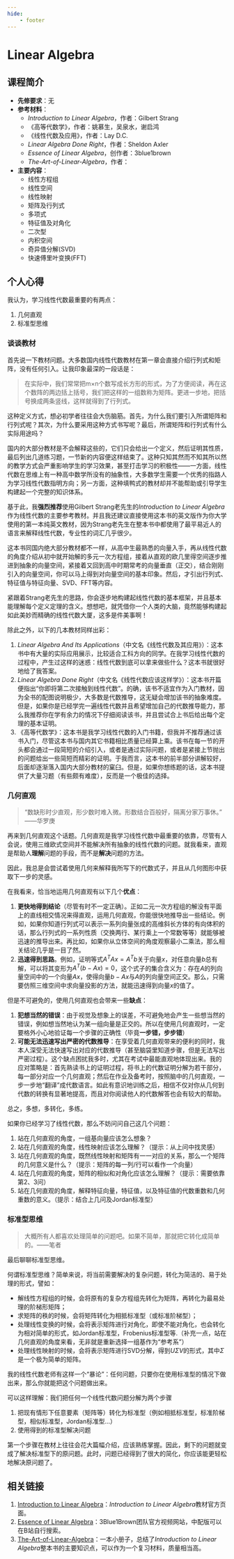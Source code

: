 ```yaml
---
hide:
    - footer
---
```


# Linear Algebra

## 课程简介

* **先修要求**：无
* **参考材料**：
    * _Introduction to Linear Algebra_，作者：Gilbert Strang
    * 《高等代数学》，作者：姚慕生，吴泉水，谢启鸿
    * 《线性代数及应用》，作者：Lay D.C.
    * _Linear Algebra Done Right_，作者：Sheldon Axler
    * _Essence of Linear Algebra_，创作者：3blue1brown
    * _The-Art-of-Linear-Algebra_，作者：
* **主要内容**：
    * 线性方程组
    * 线性空间
    * 线性映射
    * 矩阵及行列式
    * 多项式
    * 特征值及对角化
    * 二次型
    * 内积空间
    * 奇异值分解(SVD)
    * 快速傅里叶变换(FFT)

## 个人心得

我认为，学习线性代数最重要的有两点：

1. 几何直观
2. 标准型思维

### 谈谈教材

首先说一下教材问题。大多数国内线性代数教材在第一章会直接介绍行列式和矩阵，没有任何引入。让我印象最深的一段话是：

> 在实际中，我们常常把m×n个数写成长方形的形式，为了方便阅读，再在这个数阵的两边括上括号，我们把这样的一组数称为矩阵。更进一步地，把括号换成两条竖线，这样就得到了行列式。

这种定义方式，想必初学者往往会大伤脑筋。首先，为什么我们要引入所谓矩阵和行列式呢？其次，为什么要采用这种方式书写呢？最后，所谓矩阵和行列式有什么实际用途吗？

国内的大部分教材是不会解释这些的，它们只会给出一个定义，然后证明其性质，最后列出几道练习题，一节新的内容便这样结束了。这种只知其然而不知其所以然的教学方式会严重影响学生的学习效果，甚至打击学习的积极性——一方面，线性代数在思维上有一种高中数学所没有的抽象性，大多数学生需要一个优秀的指路人为学习线性代数指明方向；另一方面，这种填鸭式的教材却并不能帮助或引导学生构建起一个完整的知识体系。

基于此，我**强烈推荐**使用Gilbert Strang老先生的*Introduction to Linear Algebra*作为线性代数的主要参考教材。并且我还建议直接使用这本书的英文版作为你大学使用的第一本纯英文教材，因为Strang老先生在整本书中都使用了最平易近人的语言来解释线性代数，专业性的词汇几乎很少。

这本书同国内绝大部分教材都不一样，从高中生最熟悉的向量入手，再从线性代数的角度介绍从初中就开始解的多元一次方程组，接着从直观的欧几里得空间逐步推进到抽象的向量空间，紧接着又回到高中时期常考的向量垂直（正交），结合刚刚引入的向量空间，你可以马上得到对向量空间的基本印象。然后，才引出行列式、特征值与特征向量、SVD、FFT等内容。

紧跟着Strang老先生的思路，你会逐步地构建起线性代数的基本框架，并且基本能理解每个定义定理的含义。想想吧，就凭借你一个人类的大脑，竟然能够构建起如此美妙而精确的线性代数大厦，这多是件美事啊！

除此之外，以下的几本教材同样出彩：

1. _Linear Algebra And Its Applications_（中文名《线性代数及其应用》）：这本书中有大量的实际应用展示，比较适合工科方向的同学。在我学习线性代数的过程中，产生过这样的迷惑：线性代数到底可以拿来做些什么？这本书就很好地给了我答案。
2. _Linear Algebra Done Right_（中文名《线性代数应该这样学》）：这本书开篇便指出“你即将第二次接触到线性代数”。的确，该书不适宜作为入门教材，因为全书的配图说明极少，大多数是代数推导，这无疑会增加该书的抽象难度。但是，如果你是已经学完一遍线性代数并且希望增加自己的代数推导能力，那么我推荐你在学有余力的情况下仔细阅读该书，并且尝试合上书后给出每个定理的基本证明。
3. 《高等代数学》：这本书是我学习线性代数的入门书籍，但我并不推荐通过该书入门，尽管这本书与国内其它书籍相比质量已经算上乘。该书在每一节的开头都会通过一段简短的介绍引入，或者是通过实际问题，或者是紧接上节抛出的问题给出一些简短而精彩的证明。于我而言，这本书的前半部分讲解较好，后面却逐渐落入国内大部分教材的窠臼。但是，如果你想练题的话，这本书提供了大量习题（有些颇有难度），反而是一个极佳的选择。

### 几何直观

>“数缺形时少直观，形少数时难入微。形数结合百般好，隔离分家万事休。”
>——华罗庚

再来到几何直观这个话题。几何直观是我学习线性代数中最重要的依靠，尽管有人会说，使用三维欧式空间并不能解决所有抽象的线性代数的问题。就我看来，直观是帮助人**理解**问题的手段，而不是**解决**问题的方法。

因此，我总是会尝试着使用几何来解释我所写下的代数式子，并且从几何图形中获取下一步的灵感。

在我看来，恰当地运用几何直观有以下几个**优点**：

1. **更快地得到结论**（尽管有时不一定正确）。正如二元一次方程组的解没有平面上的直线相交情况来得直观，运用几何直观，你能很快地推导出一些结论。例如，如果你知道行列式可以表示一系列向量张成的高维斜长方体的有向体积的话，那么行列式的一系列性质（交换两行、某行乘上一个常数等等）就能够被迅速的推导出来。再比如，如果你从立体空间的角度观察最小二乘法，那么相关结论几乎是一目了然。
2. **迅速得到思路**。例如，证明等式$A^TAx = A^Tb$关于向量$x$，对任意向量$b$总有解，可以将其变形为$A^T (b - Ax) = 0$，这个式子的集合含义为：存在$A$的列向量空间中的一个向量$Ax$，使得向量$b - Ax$与$A$的列向量空间正交。那么，只需要仿照三维空间中求向量投影的方法，就能迅速得到向量$x$的值了。

但是不可避免的，使用几何直观也会带来一些**缺点**：

1. **犯想当然的错误**：由于视觉及想象上的误差，不可避免地会产生一些想当然的错误，例如想当然地认为某一组向量是正交的。所以在使用几何直观时，一定要格外小心地验证每一个步骤的正确性（毕竟**一步错，步步错**）
2. **可能无法迅速写出严密的代数推导**：在享受着几何直观带来的便利的同时，我本人深受无法快速写出对应的代数推导（甚至脑袋里知道步骤，但是无法写出严密过程）。这个缺点困扰我多时，尤其在考试中最能直观地体现出来。我的应对策略是：首先熟读书上的证明过程，将书上的代数证明分解为若干部分，每一部分对应一个几何直观；然后在作业及备考时，按照脑中的几何直观，一步一步地“翻译”成代数语言。如此有意识地训练之后，相信不仅对你从几何到代数的转换有显著地提高，而且对你阅读他人的代数解答也会有较大的帮助。

总之，多想，多转化，多练。

如果你已经学习了线性代数，那么不妨问问自己这几个问题：

1. 站在几何直观的角度，一组基向量应该怎么想象？
2. 站在几何直观的角度，线性映射应该怎么理解？（提示：从上问中找灵感）
3. 站在几何直观的角度，既然线性映射和矩阵有一一对应的关系，那么一个矩阵的几何意义是什么？（提示：矩阵的每一列/行可以看作一个向量）
4. 站在几何直观的角度，矩阵的相似和对角化应该怎么理解？（提示：需要依靠第2、3问）
5. 站在几何直观的角度，解释特征向量，特征值，以及特征值的代数重数和几何重数的意义。（提示：结合上几问及Jordan标准型）

### 标准型思维

>大概所有人都喜欢处理简单的问题吧。如果不简单，那就把它转化成简单的。——笔者

最后聊聊标准型思维。

何谓标准型思维？简单来说，将当前需要解决的复杂问题，转化为简洁的、易于处理的形式，譬如：

- 解线性方程组的时候，会将原有的复杂方程组先转化为矩阵，再转化为最易处理的阶梯形矩阵；
- 求矩阵的秩的时候，会将矩阵转化为相抵标准型（或标准阶梯型）；
- 处理线性变换的时候，会将表示矩阵进行对角化，即使不能对角化，也会转化为相对简单的形式，如Jordan标准型，Frobenius标准型等.（补充一点，站在几何直观的角度来看，无非就是重新选择一组基作为“参考系”）
- 处理线性映射的时候，会将表示矩阵进行SVD分解，得到$U\Sigma V$的形式，其中$\Sigma$是一个极为简单的矩阵。

我的线性代数老师有这样一个“暴论”：任何问题，只要你在使用标准型的情况下做出来，那么你就能把这个问题做出来。

可以这样理解：我们把任何一个线性代数问题分解为两个步骤

1. 把现有情形下任意要素（矩阵等）转化为标准型（例如相抵标准型，标准阶梯型，相似标准型，Jordan标准型...）
2. 使用得到的标准型解决问题

第一个步骤在教材上往往会花大篇幅介绍，应该熟练掌握。因此，剩下的问题就变成了解决标准型下的原问题。此时，问题已经得到了很大的简化，你应该能更轻松地解决原问题了。

## 相关链接
1. [Introduction to Linear Algebra](https://math.mit.edu/~gs/linearalgebra/)：*Introduction to Linear Algebra*教材官方页面。
2. [Essence of Linear Algebra](https://www.3blue1brown.com/topics/linear-algebra)：3Blue1Brown团队官方视频网站，中配版可以在B站自行搜索。
3. [The-Art-of-Linear-Algebra](https://github.com/kenjihiranabe/The-Art-of-Linear-Algebra)：一本小册子，总结了*Introduction to Linear Algebra*整本书的主要知识点，可以作为一个复习材料，质量相当高。